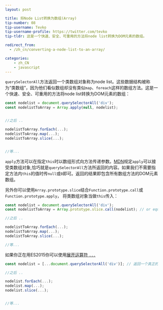 ```yaml
---
layout: post

title: 将Node List转换为数组(Array)
tip-number: 08
tip-username: Tevko
tip-username-profile: https://twitter.com/tevko
tip-tldr: 这是一个快速、安全、可重用的方法将node list转换为DOM元素的数组。

redirect_from:
  - /zh_cn/converting-a-node-list-to-an-array/

categories:
    - zh_CN
    - javascript
---
```


`querySelectorAll`方法返回一个类数组对象称为node list。这些数据结构被称为“类数组”，因为他们看似数组却没有类似`map`、`foreach`这样的数组方法。这是一个快速、安全、可重用的方法将node list转换为DOM元素的数组：

```javascript
const nodelist = document.querySelectorAll('div');
const nodelistToArray = Array.apply(null, nodelist);


//之后 ..

nodelistToArray.forEach(...);
nodelistToArray.map(...);
nodelistToArray.slice(...);


//等...
```

`apply`方法可以在指定`this`时以数组形式向方法传递参数。[MDN](https://developer.mozilla.org/zh-CN/docs/Web/JavaScript/Reference/Global_Objects/Function/apply)规定`apply`可以接受类数组对象,恰巧就是`querySelectorAll`方法所返回的内容。如果我们不需要指定方法内`this`的值时传`null`或`0`即可。返回的结果即包含所有数组方法的DOM元素数组。

另外你可以使用`Array.prototype.slice`结合`Function.prototype.call`或`Function.prototype.apply`， 将类数组对象当做`this`传入：

```javascript
const nodelist = document.querySelectorAll('div');
const nodelistToArray = Array.prototype.slice.call(nodelist); // or equivalently Array.prototype.slice.apply(nodelist);

//之后 ..

nodelistToArray.forEach(...);
nodelistToArray.map(...);
nodelistToArray.slice(...);

//等...
```


如果你正在用ES2015你可以使用[展开运算符 `...`](https://developer.mozilla.org/zh-CN/docs/Web/JavaScript/Reference/Operators/Spread_operator)

```js
const nodelist = [...document.querySelectorAll('div')]; // 返回一个真正的数组

//之后 ..

nodelist.forEach(...);
nodelist.map(...);
nodelist.slice(...);


//等...
```
